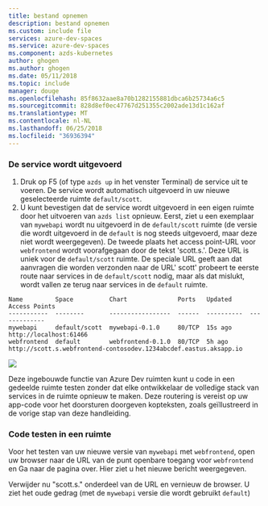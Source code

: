```yaml
---
title: bestand opnemen
description: bestand opnemen
ms.custom: include file
services: azure-dev-spaces
ms.service: azure-dev-spaces
ms.component: azds-kubernetes
author: ghogen
ms.author: ghogen
ms.date: 05/11/2018
ms.topic: include
manager: douge
ms.openlocfilehash: 85f8632aae8a70b1282155881dbca6b25734a6c5
ms.sourcegitcommit: 828d8ef0ec47767d251355c2002ade13d1c162af
ms.translationtype: MT
ms.contentlocale: nl-NL
ms.lasthandoff: 06/25/2018
ms.locfileid: "36936394"
---
```

### <a name="run-the-service"></a>De service wordt uitgevoerd

1. Druk op F5 (of type `azds up` in het venster Terminal) de service uit te voeren. De service wordt automatisch uitgevoerd in uw nieuwe geselecteerde ruimte `default/scott`. 
1. U kunt bevestigen dat de service wordt uitgevoerd in een eigen ruimte door het uitvoeren van `azds list` opnieuw. Eerst, ziet u een exemplaar van `mywebapi` wordt nu uitgevoerd in de `default/scott` ruimte (de versie die wordt uitgevoerd in de `default` is nog steeds uitgevoerd, maar deze niet wordt weergegeven). De tweede plaats het access point-URL voor `webfrontend` wordt voorafgegaan door de tekst 'scott.s.'. Deze URL is uniek voor de `default/scott` ruimte. De speciale URL geeft aan dat aanvragen die worden verzonden naar de URL' scott' probeert te eerste route naar services in de `default/scott` nodig, maar als dat mislukt, wordt vallen ze terug naar services in de `default` ruimte.

```
Name         Space          Chart              Ports   Updated     Access Points
-----------  --------       -----------------  ------  ----------  -------------
mywebapi     default/scott  mywebapi-0.1.0     80/TCP  15s ago     http://localhost:61466
webfrontend  default        webfrontend-0.1.0  80/TCP  5h ago      http://scott.s.webfrontend-contosodev.1234abcdef.eastus.aksapp.io
```

![](../media/common/space-routing.png)

Deze ingebouwde functie van Azure Dev ruimten kunt u code in een gedeelde ruimte testen zonder dat elke ontwikkelaar de volledige stack van services in de ruimte opnieuw te maken. Deze routering is vereist op uw app-code voor het doorsturen doorgeven kopteksten, zoals geïllustreerd in de vorige stap van deze handleiding.

### <a name="test-code-in-a-space"></a>Code testen in een ruimte
Voor het testen van uw nieuwe versie van `mywebapi` met `webfrontend`, open uw browser naar de URL van de punt openbare toegang voor `webfrontend` en Ga naar de pagina over. Hier ziet u het nieuwe bericht weergegeven.

Verwijder nu "scott.s." onderdeel van de URL en vernieuw de browser. U ziet het oude gedrag (met de `mywebapi` versie die wordt gebruikt `default`)
